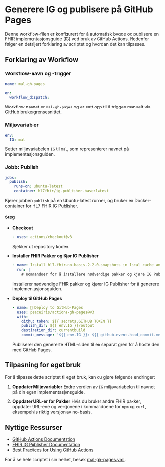 # Generere IG og publisere på GitHub Pages

Denne workflow-filen er konfigurert for å automatisk bygge og publisere en FHIR implementasjonsguide (IG) ved bruk av GitHub Actions. Nedenfor følger en detaljert forklaring av scriptet og hvordan det kan tilpasses.

## Forklaring av Workflow

### Workflow-navn og -trigger
```yaml
name: mal-gh-pages

on:
  workflow_dispatch:
```
Workflow navnet er `mal-gh-pages` og er satt opp til å trigges manuelt via GitHub brukergrensesnittet.

### Miljøvariabler
```yaml
env:
  IG: mal
```
Setter miljøvariabelen `IG` til `mal`, som representerer navnet på implementasjonsguiden.

### Jobb: Publish
```yaml
jobs:
  publish:
    runs-on: ubuntu-latest
    container: hl7fhir/ig-publisher-base:latest 
```
Kjører jobben `publish` på en Ubuntu-latest runner, og bruker en Docker-container for HL7 FHIR IG Publisher.

#### Steg
- **Checkout**
  ```yaml
  - uses: actions/checkout@v3
  ```
  Sjekker ut repository koden.

- **Installer FHIR Pakker og Kjør IG Publisher**
  ```yaml
  - name: Install hl7.fhir.no.basis-2.2.0-snapshots in local cache and run IG Publisher
    run: |
      # Kommandoer for å installere nødvendige pakker og kjøre IG Publisher
  ```
  Installerer nødvendige FHIR pakker og kjører IG Publisher for å generere implementasjonsguiden.

- **Deploy til GitHub Pages**
  ```yaml
  - name: 🚀 Deploy to GitHub-Pages
    uses: peaceiris/actions-gh-pages@v3
    with:
      github_token: ${{ secrets.GITHUB_TOKEN }}
      publish_dir: ${{ env.IG }}/output
      destination_dir: currentbuild
      commit_message: '${{ env.IG }}: ${{ github.event.head_commit.message }}'
  ```
  Publiserer den genererte HTML-siden til en separat gren for å hoste den med GitHub Pages.

## Tilpasning for eget bruk
For å tilpasse dette scriptet til eget bruk, kan du gjøre følgende endringer:
1. **Oppdater Miljøvariabler**
   Endre verdien av `IG` miljøvariabelen til navnet på din egen implementasjonsguide.

2. **Oppdater URL-er for Pakker**
   Hvis du bruker andre FHIR pakker, oppdater URL-ene og versjonene i kommandoene for `npm` og `curl`, eksempelvis riktig versjon av no-basis. 

## Nyttige Ressurser
- [GitHub Actions Documentation](https://docs.github.com/en/actions)
- [FHIR IG Publisher Documentation](https://confluence.hl7.org/display/FHIR/IG+Publisher+Documentation)
- [Best Practices for Using GitHub Actions](https://docs.github.com/en/actions/learn-github-actions/best-practices-for-using-github-actions)

For å se hele scriptet i sin helhet, besøk [mal-gh-pages.yml](https://github.com/HL7Norway/ig-mal/blob/main/.github/workflows/mal-gh-pages.yml).
